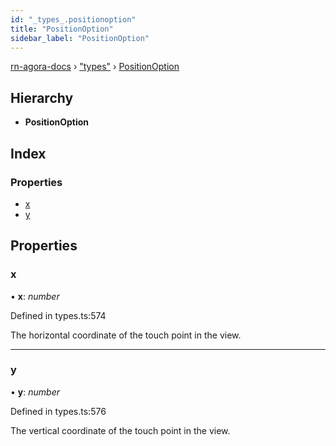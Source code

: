 ```yaml
---
id: "_types_.positionoption"
title: "PositionOption"
sidebar_label: "PositionOption"
---
```


[rn-agora-docs](../globals.md) › ["types"](../modules/_types_.md) › [PositionOption](_types_.positionoption.md)

## Hierarchy

* **PositionOption**

## Index

### Properties

* [x](_types_.positionoption.md#x)
* [y](_types_.positionoption.md#y)

## Properties

###  x

• **x**: *number*

Defined in types.ts:574

The horizontal coordinate of the touch point in the view.

___

###  y

• **y**: *number*

Defined in types.ts:576

The vertical coordinate of the touch point in the view.
